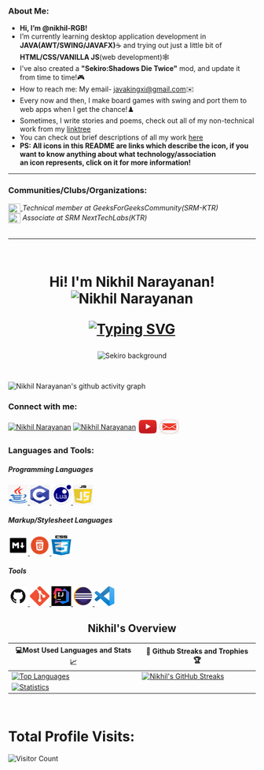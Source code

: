 
### About Me:
- <strong>Hi, I’m @nikhil-RGB!</strong>
- I’m currently learning desktop application development in <strong>JAVA(AWT/SWING/JAVAFX)</strong>☕ and trying out just a little bit of <strong>HTML/CSS/VANILLA       JS</strong>(web development)🕸️ <br>
- I've also created a <strong>"Sekiro:Shadows Die Twice"</strong> mod, and update it from time to time!🎮<br>
- How to reach me: My email- javakingxi@gmail.com✉️<br>
- Every now and then, I make board games with swing and port them to web apps when I get the chance!♟️<br>
- Sometimes, I write stories and poems, check out all of my non-technical work from my [linktree](https://linktr.ee/nikhil_n67)<br>
- You can check out brief descriptions of all my work [here](https://nikhil-rgb.github.io)<br/>
- <strong>PS: All icons in this README are links which describe the icon, if you want to know anything about what technology/association<br/> an icon represents, click   on it for more information!</strong>


<hr/>


### Communities/Clubs/Organizations: 
 <a href="https://www.instagram.com/gfg_srmist/?hl=en" target="blank">
  <img src="https://user-images.githubusercontent.com/68727041/173083148-ddda97ef-7bec-4020-9a1e-e0ccb8d50c7b.png" width="25px" height="20px" align="center">
</a>  
  <i>Technical member at GeeksForGeeksCommunity(SRM-KTR)</i> 
  <br>
  <a href="https://www.instagram.com/nexttechlab/?hl=en">
 <img src="https://user-images.githubusercontent.com/68727041/173084120-d2c33fd4-3fd7-4c2e-b172-4ba2e34ee01e.png" width="25px" height="20px" align="center"/></a> <i>Associate at SRM NextTechLabs(KTR)</i>
  <br>
  <br>
  <hr>
  <br>

<h1 align="center">Hi! I'm Nikhil Narayanan!
  
<img  src="https://raw.githubusercontent.com/aemmadi/aemmadi/master/wave.gif" alt="Nikhil Narayanan" width="30px" height="30px">
 
[![Typing SVG](https://readme-typing-svg.herokuapp.com?font=Montserrat&color=%246333F5&vCenter=true&lines=A+Passionate+Desktop+JAVA+GUI+Dev;I+mod+FromSoft+Games+sometimes;Always+willing+to+learn+something+new)](https://git.io/typing-svg)

</h1>
<p align="center">
  <img src="https://images8.alphacoders.com/100/1003875.jpg" alt="Sekiro background">
 </p>
<br>

 ![Nikhil Narayanan's github activity graph](https://activity-graph.herokuapp.com/graph?username=nikhil-RGB&theme=react-dark)


<h3 align="left">Connect with me:</h3>
<p align="left">
  <a href="https://www.linkedin.com/in/nikhil-narayanan-rgb/" target="blank">
    <img
      align="center"
      src="https://raw.githubusercontent.com/rahuldkjain/github-profile-readme-generator/master/src/images/icons/Social/linked-in-alt.svg"
      alt="Nikhil Narayanan"
      height="30"
      width="40"
  /></a>
  <a href="https://instagram.com/nikhiln.exe" target="blank"
    ><img
      align="center"
      src="https://raw.githubusercontent.com/rahuldkjain/github-profile-readme-generator/master/src/images/icons/Social/instagram.svg"
      alt="Nikhil Narayanan"
      height="30"
      width="40"
  /></a>
  <a href="https://www.youtube.com/channel/UCpRm6vw32EW_cdel4-3AxyA" target="blank"
    ><img
      align="center"
      src="assets/connections/yt.png"
      alt="youtube"
      height="30"
      width="40"
  /></a>  
  <a href="mailto:javakingxi@gmail.com?'Reaching out to you'='Hi, I want to enquire about...'" rel="noopener" target="_blank">
    <img align="center" src="assets/connections/gmail.jpg" alt="email" height="30" width="40"/>
    </a>

</p>


<h3 align="left">Languages and Tools:</h3>
<h5 align="left">Programming Languages</h5>
    <a href="https://www.java.com/en/" target="_blank">
    <img
      src="assets/tools/java.png"
      alt="JAVA icon"
      width="40"
      height="40"
    />
  </a>
  <a href="https://www.cprogramming.com/" target="_blank">
    <img
      src="assets/tools/C.png"
      alt="C Programming"
      width="40"
      height="40"
    />
  </a>
  
  <a href="https://www.lua.org" target="_blank">
    <img
      src="assets/tools/LUA1.png"
      alt="LUA Programming"
      width="40"
      height="40"
    />
  </a>

  <a href="https://www.javascript.com" target="_blank">
    <img
      src="assets/tools/javascript.png"
      alt="JS Programming"
      width="40"
      height="40"
    />
  </a>
  <h5 align="left">Markup/Stylesheet Languages</h5>
  
   <a href="https://www.markdownguide.org" target="_blank">
    <img
      src="assets/tools/markdown.png"
      alt="markdown"
      width="40"
      height="40"
    />
  </a>
  
  <a href="https://developer.mozilla.org/en-US/docs/Glossary/HTML5" target="_blank">
    <img
      src="assets/tools/HTML.webp"
      alt="HTML5"
      width="40"
      height="40"
    />
  </a>
  
  
  <a href="https://developer.mozilla.org/en-US/docs/Web/CSS" target="_blank">
    <img
      src="assets/tools/CSS.jpg"
      alt="CSS3"
      width="40"
      height="40"
    />
  </a>
  <h5 align="left">Tools</h5>
   
  <a href="https://github.com" target="_blank">
    <img
      src="assets/tools/github-1.png"
      alt="Github!"
      width="40"
      height="40"
    />
  </a>
  
  <a href="https://git-scm.com" target="_blank">
    <img
      src="assets/tools/git.png"
      alt="git"
      width="40"
      height="40"
    />
  </a>
  
  <a href="https://www.google.com/url?sa=t&rct=j&q=&esrc=s&source=web&cd=&ved=2ahUKEwispIyOudz4AhX4nNgFHYWTCEUQFnoECBkQAQ&url=https%3A%2F%2Fwww.jetbrains.com%2Fidea%2F&usg=AOvVaw1dUbYp3QZeAgvbt0Z6D1Zw" target="_blank">
   <img
      src="assets/tools/intelli.jpg"
      alt="Intellij-IDE"
      width="40"
      height="40"
    />
  </a>
  
   <a href="https://www.eclipse.org/downloads/packages/release/kepler/sr1/eclipse-ide-java-developers" target="_blank">
   <img
      src="assets/tools/eclipse.png"
      alt="Eclipse-IDE"
      width="40"
      height="40"
    />
    </a>
    
   <a href="https://code.visualstudio.com/download" target="_blank">
   <img
      src="assets/tools/vscode.jpg"
      alt="VS-Code"
      width="40"
      height="40"
    />
    </a>
    
    
   
<br>

<h2 align="center">Nikhil's Overview</h2>

|💻Most Used Languages and Stats 📈|🎯 Github Streaks and Trophies 🏆|
|-----------------------------------|----------------------------------|
|[![Top Languages](https://github-readme-stats.vercel.app/api/top-langs/?username=nikhil-RGB&show_icons=true&theme=midnight-purple&layout=compact&hide_title=true)](https://github.com/nikhil-RGB)|[![Nikhil's GitHub Streaks](https://github-readme-streak-stats.herokuapp.com/?user=nikhil-RGB&theme=midnight-purple&hide_border=true)](https://github.com/nikhil-RGB)
|[![Statistics](https://github-readme-stats.vercel.app/api?username=nikhil-RGB&show_icons=true&theme=midnight-purple&hide_title=true)](https://github.com/nikhil-RGB)|
<br>
<h1 >Total Profile Visits:</h1> 

![Visitor Count](https://profile-counter.glitch.me/nikhil-RGB/count.svg)



